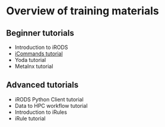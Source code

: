 # Overview of training materials

## Beginner tutorials

* Introduction to iRODS
* [iCommands tutorial](2_iCommands.md) 
* Yoda tutorial 
* Metalnx tutorial

## Advanced tutorials
* iRODS Python Client tutorial
* Data to HPC workflow tutorial
* Introduction to iRules
* iRule tutorial
